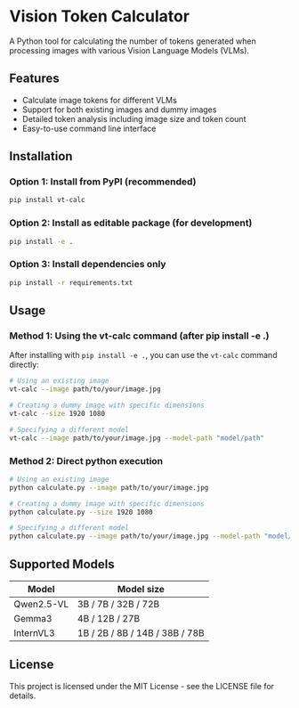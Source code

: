 # Vision Token Calculator

A Python tool for calculating the number of tokens generated when processing images with various Vision Language Models (VLMs).

## Features

- Calculate image tokens for different VLMs
- Support for both existing images and dummy images
- Detailed token analysis including image size and token count
- Easy-to-use command line interface

## Installation

### Option 1: Install from PyPI (recommended)

```bash
pip install vt-calc
```

### Option 2: Install as editable package (for development)

```bash
pip install -e .
```

### Option 3: Install dependencies only

```bash
pip install -r requirements.txt
```

## Usage

### Method 1: Using the vt-calc command (after pip install -e .)

After installing with `pip install -e .`, you can use the `vt-calc` command directly:

```bash
# Using an existing image
vt-calc --image path/to/your/image.jpg

# Creating a dummy image with specific dimensions
vt-calc --size 1920 1080

# Specifying a different model
vt-calc --image path/to/your/image.jpg --model-path "model/path"
```

### Method 2: Direct python execution

```bash
# Using an existing image
python calculate.py --image path/to/your/image.jpg

# Creating a dummy image with specific dimensions
python calculate.py --size 1920 1080

# Specifying a different model
python calculate.py --image path/to/your/image.jpg --model-path "model/path"
```

## Supported Models

| Model | Model size |
|------------|------------|
| Qwen2.5-VL | 3B / 7B / 32B / 72B |
| Gemma3 | 4B / 12B / 27B |
| InternVL3 | 1B / 2B / 8B / 14B / 38B / 78B |


## License

This project is licensed under the MIT License - see the LICENSE file for details. 